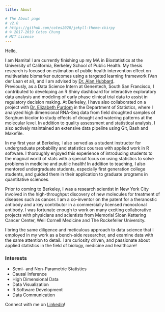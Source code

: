 ```yaml
---
title: About

# The About page
# v2.0
# https://github.com/cotes2020/jekyll-theme-chirpy
# © 2017-2019 Cotes Chung
# MIT License
---
```



Hello,  

I am Namita! I am currently finishing up my MA in Biostatistics at the University of California, Berkeley School of Public Health. My thesis research is focused on estimation of public health intervention effect on multivariate biomarker outcomes using a targeted learning framework (Van der Laan et al), and I am advised by [Dr. Alan Hubbard](https://ahubb40.github.io/).     
Previously, as a Data Science Intern at Genentech, South San Francisco, I contributed to developing an R Shiny dashboard for interactive exploratory data analysis and modeling of early phase clinical trial data to assist in regulatory decision making. At Berkeley, I have also collaborated on a project with [Dr. Elizabeth Purdom](https://www.stat.berkeley.edu/~epurdom/index.html) in the Department of Statistics, where I analyzed high dimensional RNA-Seq data from field droughted samples of Sorghum bicolor to study effects of drought and watering patterns at the molecular level. In addition to quality assessment and statistical analysis, I also actively maintained an extensive data pipeline using Git, Bash and Makefile.   

In my first year at Berkeley, I also served as a student instructor for undergraduate probability and statistics courses with applied work in R software. I thoroughly enjoyed this experience of introducing students to the magical world of stats with a special focus on using statistics to solve problems in medicine and public health! In addition to teaching, I also mentored undergraduate students, especially first generation college students, and guided them in their application to graduate programs in quantitative sciences. 

Prior to coming to Berkeley, I was a research scientist in New York City involved in the high-throughput discovery of new molecules for treatment of diseases such as cancer. I am a co-inventor on the patent for a theranostic antibody and a key contributor in a commercially licensed monoclonal antibody. I was fortunate enough to work on many exciting collaborative projects with physicians and scientists from Memorial Sloan Kettering Cancer Center, Weil Cornell Medicine and The Rockefeller University.   

I bring the same diligence and meticulous approach to data science that I employed in my work as a bench-side researcher, and examine data with the same attention to detail. I am curiosity driven, and passionate about applied statistics in the field of biology, medicine and healthcare!

### Interests
* Semi- and Non-Parametric Statistics 
* Causal Inference 
* High Dimensional Data 
* Data Visualization 
* R Software Development 
* Data Communication 

Connect with me on [Linkedin](https://www.linkedin.com/in/namitatrikannad)!

